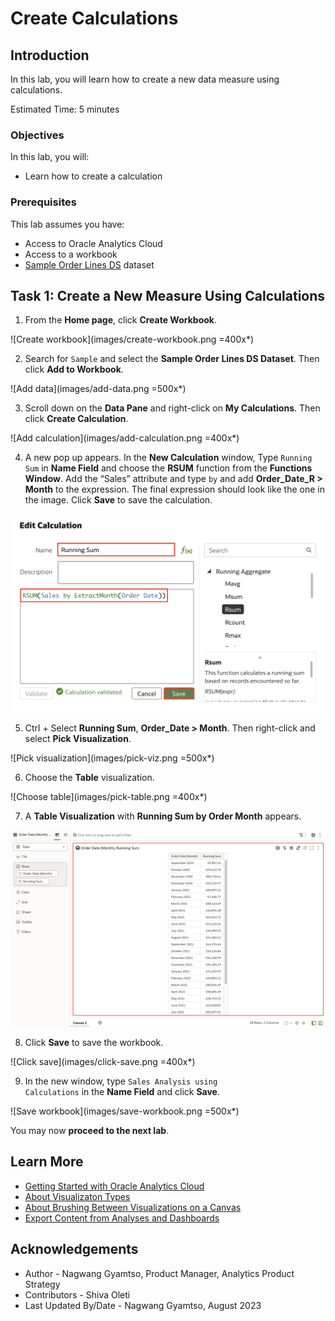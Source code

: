 # Create Calculations

## Introduction

In this lab, you will learn how to create a new data measure using calculations.

Estimated Time: 5 minutes

### Objectives

In this lab, you will:
* Learn how to create a calculation

### Prerequisites

This lab assumes you have:
* Access to Oracle Analytics Cloud
* Access to a workbook
* [Sample Order Lines DS](https://objectstorage.us-ashburn-1.oraclecloud.com/p/J6wePlhCmLfKoZRTdaMTEKerOCkYrnN3cPd4-g899hTOureVn6tHRZ048xjb4tTv/n/idtlyhmtj68r/b/LiveLabFiles/o/Sample%20Order%20Lines%20DS.xlsx) dataset

## Task 1: Create a New Measure Using Calculations

1. From the **Home page**, click **Create Workbook**.

  ![Create workbook](images/create-workbook.png =400x*)

2. Search for <code>Sample</code> and select the **Sample Order Lines DS Dataset**. Then click **Add to Workbook**.

  ![Add data](images/add-data.png =500x*)

3. Scroll down on the **Data Pane** and right-click on **My Calculations**. Then click **Create Calculation**.

  ![Add calculation](images/add-calculation.png =400x*)

4. A new pop up appears. In the **New Calculation** window, Type <code>Running Sum</code> in **Name Field** and choose the **RSUM** function from the **Functions Window**. Add the “Sales” attribute and type <code>by</code> and add **Order_Date_R > Month** to the expression. The final expression should look like the one in the image. Click **Save** to save the calculation.

  ![Running sum](images/running-sum.png)

5. Ctrl + Select **Running Sum**, **Order_Date > Month**. Then right-click and select **Pick Visualization**.

  ![Pick visualization](images/pick-viz.png =500x*)

6. Choose the **Table** visualization.

  ![Choose table](images/pick-table.png =400x*)

7. A **Table Visualization** with **Running Sum by Order Month** appears.

  ![Table results](images/table-viz.png)

8. Click **Save** to save the workbook.

  ![Click save](images/click-save.png =400x*)

9. In the new window, type <code>Sales Analysis using Calculations</code> in the **Name Field** and click **Save**.

  ![Save workbook](images/save-workbook.png =500x*)

You may now **proceed to the next lab**.

## Learn More
* [Getting Started with Oracle Analytics Cloud](https://docs.oracle.com/en/cloud/paas/analytics-cloud/acsgs/what-is-oracle-analytics-cloud.html#GUID-E68C8A55-1342-43BB-93BC-CA24E353D873)
* [About Visualizaton Types](https://docs.oracle.com/en/cloud/paas/analytics-cloud/acubi/visualization-types.html)
* [About Brushing Between Visualizations on a Canvas](https://docs.oracle.com/en/cloud/paas/analytics-cloud/acubi/brushing-visualizations-canvas.html)
* [Export Content from Analyses and Dashboards](https://docs.oracle.com/en/cloud/paas/analytics-cloud/acubi/export-content-analyses-and-dashboards.html#GUID-317A5C27-0C7C-4026-9D4D-3AF4773C9725)

## Acknowledgements
* Author - Nagwang Gyamtso, Product Manager, Analytics Product Strategy
* Contributors - Shiva Oleti
* Last Updated By/Date - Nagwang Gyamtso, August 2023
